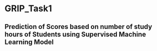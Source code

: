 # GRIP_Task1
## Prediction of Scores based on  number of study hours of Students using Supervised Machine Learning Model
